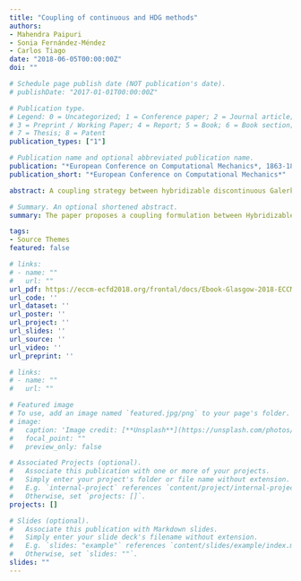 ```yaml
---
title: "Coupling of continuous and HDG methods"
authors: 
- Mahendra Paipuri
- Sonia Fernández-Méndez
- Carlos Tiago
date: "2018-06-05T00:00:00Z"
doi: ""

# Schedule page publish date (NOT publication's date).
# publishDate: "2017-01-01T00:00:00Z"

# Publication type.
# Legend: 0 = Uncategorized; 1 = Conference paper; 2 = Journal article;
# 3 = Preprint / Working Paper; 4 = Report; 5 = Book; 6 = Book section;
# 7 = Thesis; 8 = Patent
publication_types: ["1"]

# Publication name and optional abbreviated publication name.
publication: "*European Conference on Computational Mechanics*, 1863-1874, June 2018"
publication_short: "*European Conference on Computational Mechanics*"

abstract: A coupling strategy between hybridizable discontinuous Galerkin (HDG) and continuous Galerkin (CG) methods is proposed in the framework of second-order elliptic operators. The coupled formulation is implemented and its convergence properties are established numerically by using manufactured solutions. Afterwards, the solution of the coupled Navier–Stokes convection–diffusion problem, using Boussinesq approximation, is formulated within the HDG framework and analysed using numerical experiments. Results of Rayleigh–Bénard convection flow are also presented and validated with literature data. Finally, the proposed coupled formulation between HDG and CG for heat equation is combined with the coupled Navier–Stokes/convection diffusion equations to formulate a new CG–HDG model for solving conjugate heat transfer problems. Benchmark examples are solved using the proposed model and validated with literature values. The proposed CG–HDG model is also compared with a CG–CG model, where all the equations are discretized using the CG method, and it is concluded that CG–HDG model can have a superior computational efficiency when compared to CG–CG model.

# Summary. An optional shortened abstract.
summary: The paper proposes a coupling formulation between Hybridizable Discontinuous Galerkin (HDG) and Continuous Galerkin (CG) methods for second-order elliptic operators.

tags:
- Source Themes
featured: false

# links:
# - name: ""
#   url: ""
url_pdf: https://eccm-ecfd2018.org/frontal/docs/Ebook-Glasgow-2018-ECCM-VI-ECFD-VII.pdf
url_code: ''
url_dataset: ''
url_poster: ''
url_project: ''
url_slides: ''
url_source: ''
url_video: ''
url_preprint: ''

# links:
# - name: ""
#   url: ""

# Featured image
# To use, add an image named `featured.jpg/png` to your page's folder. 
# image:
#   caption: 'Image credit: [**Unsplash**](https://unsplash.com/photos/jdD8gXaTZsc)'
#   focal_point: ""
#   preview_only: false

# Associated Projects (optional).
#   Associate this publication with one or more of your projects.
#   Simply enter your project's folder or file name without extension.
#   E.g. `internal-project` references `content/project/internal-project/index.md`.
#   Otherwise, set `projects: []`.
projects: []

# Slides (optional).
#   Associate this publication with Markdown slides.
#   Simply enter your slide deck's filename without extension.
#   E.g. `slides: "example"` references `content/slides/example/index.md`.
#   Otherwise, set `slides: ""`.
slides: ""
---
```

